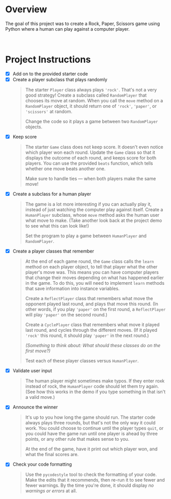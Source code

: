 # Overview

The goal of this project was to create a Rock, Paper, Scissors game using Python where a human can play against a computer player.

<p>&nbsp;</p>

# Project Instructions
* [x] Add on to the provided starter code
* [x] Create a player subclass that plays randomly
    > The starter `Player` class always plays `'rock'`. That's not a very good strategy! Create a subclass called `RandomPlayer` that chooses its move at random. When you call the `move` method on a `RandomPlayer` object, it should return one of `'rock'`, `'paper'`, or `'scissors'` at random. 
    >
    > Change the code so it plays a game between two `RandomPlayer` objects.
* [x] Keep score
    > The starter `Game` class does not keep score. It doesn't even notice which player won each round. Update the `Game` class so that it displays the outcome of each round, and keeps score for both players. You can use the provided `beats` function, which tells whether one move beats another one. 
    >
    > Make sure to handle ties — when both players make the same move!
* [x] Create a subclass for a human player
    > The game is a lot more interesting if you can actually play it, instead of just watching the computer play against itself. Create a `HumanPlayer` subclass, whose `move` method asks the human user what move to make. (Take another look back at the project demo to see what this can look like!)
    >
    > Set the program to play a game between `HumanPlayer` and `RandomPlayer`.
* [x] Create a player classes that remember
    > At the end of each game round, the `Game` class calls the `learn` method on each player object, to tell that player what the other player's move was. This means you can have computer players that change their moves depending on what has happened earlier in the game. To do this, you will need to implement `learn` methods that save information into instance variables.
    >
    > Create a `ReflectPlayer` class that remembers what move the opponent played last round, and plays that move this round. (In other words, if you play `'paper'` on the first round, a `ReflectPlayer` will play `'paper'` on the second round.)
    >
    > Create a `CyclePlayer` class that remembers what move it played last round, and cycles through the different moves. (If it played `'rock'` this round, it should play `'paper'` in the next round.)
    >
    > _(Something to think about: What should these classes do on the first move?)_
    >
    > Test each of these player classes versus `HumanPlayer`.
* [x] Validate user input
    > The human player might sometimes make typos. If they enter roxk instead of rock, the `HumanPlayer` code should let them try again. (See how this works in the demo if you type something in that isn't a valid move.)
* [x] Announce the winner
    > It's up to you how long the game should run. The starter code always plays three rounds, but that's not the only way it could work. You could choose to continue until the player types `quit`, or you could have the game run until one player is ahead by three points, or any other rule that makes sense to you.
    >
    > At the end of the game, have it print out which player won, and what the final scores are.
* [x] Check your code formatting
    > Use the `pycodestyle` tool to check the formatting of your code. Make the edits that it recommends, then re-run it to see fewer and fewer warnings. By the time you're done, it should display _no warnings or errors_ at all. 